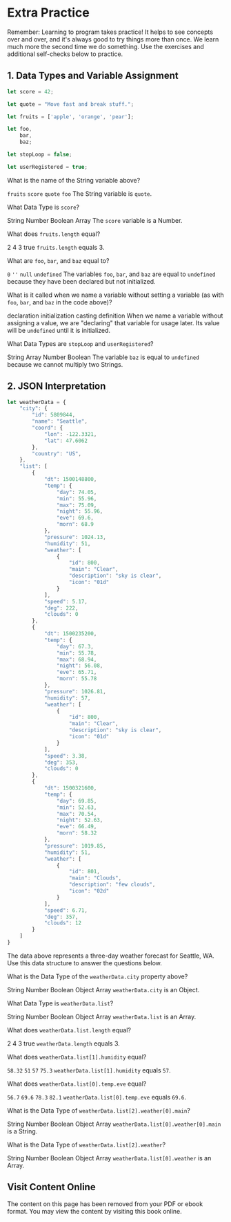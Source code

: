 # Extra Practice

Remember: Learning to program takes practice! It helps to see concepts over and over, and it's always good to try things more than once. We learn much more the second time we do something. Use the exercises and additional self-checks below to practice.

## 1. Data Types and Variable Assignment

```js
let score = 42;

let quote = "Move fast and break stuff.";

let fruits = ['apple', 'orange', 'pear'];

let foo,
    bar,
    baz;

let stopLoop = false;

let userRegistered = true;

```
<quiz name="">
    <question>
        <p>What is the name of the String variable above?</p>
        <answer><code>fruits</code></answer>
        <answer><code>score</code></answer>
        <answer correct><code>quote</code></answer>
        <answer><code>foo</code></answer>
        <explanation>The String variable is <code>quote</code>.</explanation>
    </question>
    <question>
        <p>What Data Type is <code>score</code>?</p>
        <answer>String</answer>
        <answer correct>Number</answer>
        <answer>Boolean</answer>
        <answer>Array</answer>
        <explanation>The <code>score</code> variable is a Number.</explanation>
    </question>
    <question>
        <p>What does <code>fruits.length</code> equal?</p>
        <answer>2</answer>
        <answer>4</answer>
        <answer correct>3</answer>
        <answer>true</answer>
        <explanation><code>fruits.length</code> equals 3.</explanation>
    </question>
    <question>
        <p>What are <code>foo</code>, <code>bar</code>, and <code>baz</code> equal to?</p>
        <answer><code>0</code></answer>
        <answer><code>''</code></answer>
        <answer><code>null</code></answer>
        <answer correct><code>undefined</code></answer>
        <explanation>The variables <code>foo</code>, <code>bar</code>, and <code>baz</code> are equal to <code>undefined</code> because they have been declared but not initialized.</explanation>
    </question>
    <question>
        <p>What is it called when we name a variable without setting a variable (as with <code>foo</code>, <code>bar</code>, and <code>baz</code> in the code above)?</p>
        <answer correct>declaration</answer>
        <answer>initialization</answer>
        <answer>casting</answer>
        <answer>definition</answer>
        <explanation>When we name a variable without assigning a value, we are "declaring" that variable for usage later. Its value will be <code>undefined</code> until it is initialized.</explanation>
    </question>
    <question>
        <p>What Data Types are <code>stopLoop</code> and <code>userRegistered</code>?</p>
        <answer>String</answer>
        <answer>Array</answer>
        <answer>Number</answer>
        <answer correct>Boolean</answer>
        <explanation>The variable <code>baz</code> is equal to <code>undefined</code> because we cannot multiply two Strings.</explanation>
    </question>

</quiz>

## 2. JSON Interpretation

```js
let weatherData = {
    "city": {
        "id": 5809844,
        "name": "Seattle",
        "coord": {
            "lon": -122.3321,
            "lat": 47.6062
        },
        "country": "US",
    },
    "list": [
        {
            "dt": 1500148800,
            "temp": {
                "day": 74.05,
                "min": 55.96,
                "max": 75.09,
                "night": 55.96,
                "eve": 69.6,
                "morn": 68.9
            },
            "pressure": 1024.13,
            "humidity": 51,
            "weather": [
                {
                    "id": 800,
                    "main": "Clear",
                    "description": "sky is clear",
                    "icon": "01d"
                }
            ],
            "speed": 5.17,
            "deg": 222,
            "clouds": 0
        },
        {
            "dt": 1500235200,
            "temp": {
                "day": 67.3,
                "min": 55.78,
                "max": 68.94,
                "night": 56.08,
                "eve": 65.71,
                "morn": 55.78
            },
            "pressure": 1026.81,
            "humidity": 57,
            "weather": [
                {
                    "id": 800,
                    "main": "Clear",
                    "description": "sky is clear",
                    "icon": "01d"
                }
            ],
            "speed": 3.38,
            "deg": 353,
            "clouds": 0
        },
        {
            "dt": 1500321600,
            "temp": {
                "day": 69.85,
                "min": 52.63,
                "max": 70.54,
                "night": 52.63,
                "eve": 66.49,
                "morn": 58.32
            },
            "pressure": 1019.85,
            "humidity": 51,
            "weather": [
                {
                    "id": 801,
                    "main": "Clouds",
                    "description": "few clouds",
                    "icon": "02d"
                }
            ],
            "speed": 6.71,
            "deg": 357,
            "clouds": 12
        }
    ]
}

```

The data above represents a three-day weather forecast for Seattle, WA. Use this data structure to answer the questions below.

<quiz name="">
    <question>
        <p>What is the Data Type of the <code>weatherData.city</code> property above?</p>
        <answer>String</answer>
        <answer>Number</answer>
        <answer>Boolean</answer>
        <answer correct>Object</answer>
        <answer>Array</answer>
        <explanation><code>weatherData.city</code> is an Object.</explanation>
    </question>
    <question>
        <p>What Data Type is <code>weatherData.list</code>?</p>
        <answer>String</answer>
        <answer>Number</answer>
        <answer>Boolean</answer>
        <answer>Object</answer>
        <answer correct>Array</answer>
        <explanation><code>weatherData.list</code> is an Array.</explanation>
    </question>
    <question>
        <p>What does <code>weatherData.list.length</code> equal?</p>
        <answer>2</answer>
        <answer>4</answer>
        <answer correct>3</answer>
        <answer>true</answer>
        <explanation><code>weatherData.length</code> equals 3.</explanation>
    </question>
    <question>
        <p>What does <code>weatherData.list[1].humidity</code> equal?</p>
        <answer><code>58.32</code></answer>
        <answer><code>51</code></answer>
        <answer correct><code>57</code></answer>
        <answer><code>75.3</code></answer>
        <explanation><code>weatherData.list[1].humidity</code> equals <code>57</code>.</explanation>
    </question>
    <question>
        <p>What does <code>weatherData.list[0].temp.eve</code> equal?</p>
        <answer><code>56.7</code></answer>
        <answer correct><code>69.6</code></answer>
        <answer><code>78.3</code></answer>
        <answer><code>82.1</code></answer>
        <explanation><code>weatherData.list[0].temp.eve</code> equals <code>69.6</code>.</explanation>
    </question>
    <question>
        <p>What is the Data Type of <code>weatherData.list[2].weather[0].main</code>?</p>
        <answer correct>String</answer>
        <answer>Number</answer>
        <answer>Boolean</answer>
        <answer>Object</answer>
        <answer>Array</answer>
        <explanation><code>weatherData.list[0].weather[0].main</code> is a String.</explanation>
    </question>
    <question>
        <p>What is the Data Type of <code>weatherData.list[2].weather</code>?</p>
        <answer>String</answer>
        <answer>Number</answer>
        <answer>Boolean</answer>
        <answer>Object</answer>
        <answer correct>Array</answer>
        <explanation><code>weatherData.list[0].weather</code> is an Array.</explanation>
    </question>

</quiz>






<div class="no-quiz">
     <h2>Visit Content Online</h2>
     <p> 
         The content on this page has been removed from your PDF 
         or ebook format. You may view the content by visiting
         this book online.
     </p>
</div>
